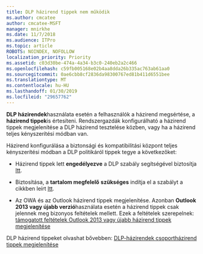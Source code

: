 ```yaml
---
title: DLP házirend tippek nem működik
ms.author: cmcatee
author: cmcatee-MSFT
manager: mnirkhe
ms.date: 11/7/2018
ms.audience: ITPro
ms.topic: article
ROBOTS: NOINDEX, NOFOLLOW
localization_priority: Priority
ms.assetid: c03d30be-474a-4a34-b3c0-240eb2a2c466
ms.openlocfilehash: c59fb005168e02b4aa8dda26b335ac763ab61aa0
ms.sourcegitcommit: 0ae6cbb8cf2836da98300767ed81b411d6551bee
ms.translationtype: MT
ms.contentlocale: hu-HU
ms.lasthandoff: 01/30/2019
ms.locfileid: "29657762"
---
```

**DLP házirendek**használata esetén a felhasználók a házirend megsértése, a **házirend tippek**is értesíteni. Rendszergazdák konfigurálható a házirend tippek megjelenítése a DLP házirend tesztelése közben, vagy ha a házirend teljes kényszerítési módban van. 
  
Házirend konfigurálása a biztonsági és kompatibilitási központ teljes kényszerítési módban a DLP politikáról tippek tegye a következőket:
  
- Házirend tippek lett **engedélyezve** a DLP szabály segítségével biztosítja [Itt](https://docs.microsoft.com/office365/securitycompliance/use-notifications-and-policy-tips).
    
- Biztosítása, a **tartalom megfelelő** **szükséges** indítja el a szabályt a cikkben leírt [Itt](https://docs.microsoft.com/office365/securitycompliance/what-the-sensitive-information-types-look-for).
    
- Az OWA és az Outlook házirend tippek megjelenítése. Azonban **Outlook 2013 vagy újabb verzió**használata esetén a házirend tippek csak jelennek meg bizonyos feltételek mellett. Ezek a feltételek szerepelnek: [támogatott feltételek Outlook 2013 vagy újabb házirend tippek megjelenítése](https://docs.microsoft.com/office365/securitycompliance/use-notifications-and-policy-tips#outlook-2013-and-later-supports-showing-policy-tips-for-only-some-conditions)
    
DLP házirend tippeket olvashat bővebben: [DLP-házirendek csoportházirend tippek megjelenítése](https://docs.microsoft.com/office365/securitycompliance/use-notifications-and-policy-tips)
  


